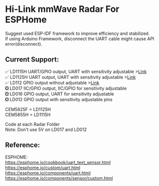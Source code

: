 # Hi-Link mmWave Radar For ESPHome
Suggest used ESP-IDF framework to improve efficiency and stabilized.   
If using Arduino Framework, disconnect the UART cable might cause API error(disconnect).
## Current Support:
:white_check_mark: LD1115H UART/GPIO output, UART with sensitivity adjustable >[Link](./LD1115H)    
:white_check_mark: LD1125H UART output, UART with sensitivity adjustable >[Link](./LD1125H)  
:white_check_mark: LD112 GPIO output without adjustable >[Link](./LD112)  
:negative_squared_cross_mark: LD017 IIC/GPIO output, IIC/GPIO for sensitivity adjustable   
:negative_squared_cross_mark: LD016 GPIO output, UART for sensitivity adjustable   
:negative_squared_cross_mark: LD012 GPIO output with sensitivity adjustable pins

CEM5825F = LD1125H   
CEM5855H = LD1115H   

Code at each Radar Folder   
Note: Don't use 5V on LD017 and LD012   

## Reference:  
  ESPHOME:  
    <https://esphome.io/cookbook/uart_text_sensor.html>  
    https://esphome.io/custom/uart.html  
    https://esphome.io/components/uart.html  
    https://esphome.io/components/sensor/custom.html   
